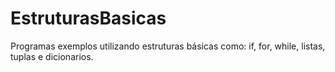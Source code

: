 # EstruturasBasicas
 Programas exemplos utilizando estruturas básicas como: if, for, while, listas, tuplas e dicionarios.
